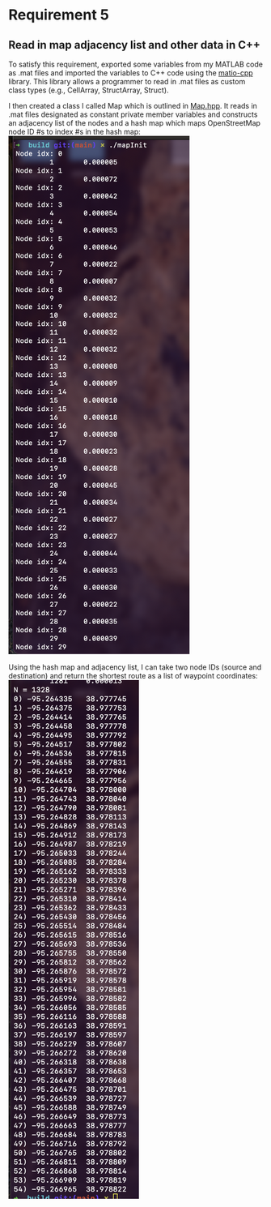 # Requirement 5
## Read in map adjacency list and other data in C++

To satisfy this requirement, exported some variables from my MATLAB code as .mat files and imported the variables to C++ code using the [matio-cpp](https://github.com/ami-iit/matio-cpp) library. This library allows a programmer to read in .mat files as custom class types (e.g., CellArray, StructArray, Struct).

I then created a class I called Map which is outlined in [Map.hpp](https://github.com/KU-EECS-581-Self-Driving-Golfcart/CADD-E/blob/main/localization/Map.hpp). It reads in .mat files designated as constant private member variables and constructs an adjacency list of the nodes and a hash map which maps OpenStreetMap node ID #s to index #s in the hash map: ![Adjacency List Output](adj_list.png 'Adjacency List Output')

Using the hash map and adjacency list, I can take two node IDs (source and destination) and return the shortest route as a list of waypoint coordinates: ![Shortest Path Output](shortest_path.png 'Shortest Path Output')